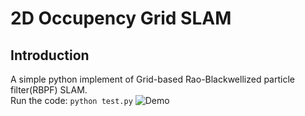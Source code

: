 # 2D Occupency Grid SLAM
## Introduction
A simple python implement of Grid-based Rao-Blackwellized particle filter(RBPF) SLAM.<br>
Run the code: `python test.py`
![Demo]("demo.png")
